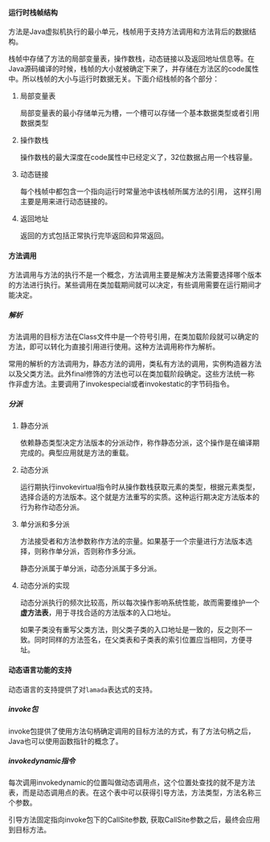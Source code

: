 #### 运行时栈帧结构

方法是Java虚拟机执行的最小单元，栈帧用于支持方法调用和方法背后的数据结构。

栈帧中存储了方法的局部变量表，操作数栈，动态链接以及返回地址信息等。在Java源码编译的时候，栈帧的大小就被确定下来了，并存储在方法区的code属性中。所以栈帧的大小与运行时数据无关。下面介绍栈帧的各个部分：

1. 局部变量表

   局部变量表的最小存储单元为槽，一个槽可以存储一个基本数据类型或者引用数据类型

2. 操作数栈

   操作数栈的最大深度在code属性中已经定义了，32位数据占用一个栈容量。

3. 动态链接

   每个栈帧中都包含一个指向运行时常量池中该栈帧所属方法的引用， 这样引用主要是用来进行动态链接的。

4. 返回地址

   返回的方式包括正常执行完毕返回和异常返回。

#### 方法调用

方法调用与方法的执行不是一个概念，方法调用主要是解决方法需要选择哪个版本的方法进行执行。某些调用在类加载期间就可以决定，有些调用需要在运行期间才能决定。

##### 解析

方法调用的目标方法在Class文件中是一个符号引用，在类加载阶段就可以确定的方法，即可以转化为直接引用进行使用。这种方法调用称作为解析。

常用的解析的方法调用为，静态方法的调用，类私有方法的调用，实例构造器方法以及父类方法。此外final修饰的方法也可以在类加载阶段确定。这些方法统一称作非虚方法。主要调用了invokespecial或者invokestatic的字节码指令。

##### 分派

1. 静态分派

   依赖静态类型决定方法版本的分派动作，称作静态分派，这个操作是在编译期完成的。典型应用就是方法的重载。

2. 动态分派

   运行期执行invokevirtual指令时从操作数栈获取元素的类型，根据元素类型，选择合适的方法版本。这个就是方法重写的实质。这种运行期决定方法版本的行为称作动态分派。

3. 单分派和多分派

   方法接受者和方法参数称作方法的宗量。如果基于一个宗量进行方法版本选择，则称作单分派，否则称作多分派。

   静态分派属于单分派，动态分派属于多分派。

4. 动态分派的实现

   动态分派执行的频次比较高，所以每次操作影响系统性能，故而需要维护一个**虚方法表**，用于寻找合适的方法版本的入口地址。

   如果子类没有重写父类方法，则父类子类的入口地址是一致的，反之则不一致。同时同样的方法签名，在父类表和子类表的索引位置应当相同，方便寻址。

#### 动态语言功能的支持

动态语言的支持提供了对`lamada`表达式的支持。

##### invoke包

invoke包提供了使用方法句柄确定调用的目标方法的方式，有了方法句柄之后，Java也可以使用函数指针的概念了。

##### invokedynamic指令

每次调用invokedynamic的位置叫做动态调用点，这个位置处查找的就不是方法表，而是动态调用点的表。在这个表中可以获得引导方法，方法类型，方法名称三个参数。

引导方法固定指向invoke包下的CallSite参数, 获取CallSite参数之后，最终会应用到目标方法。